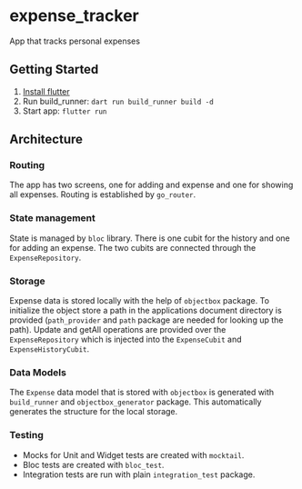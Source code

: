 # expense_tracker

App that tracks personal expenses

## Getting Started

1. [Install flutter](https://docs.flutter.dev/get-started/install)
2. Run build_runner: `dart run build_runner build -d`
3. Start app: `flutter run`

## Architecture

### Routing
The app has two screens, one for adding and expense and one for showing all expenses. Routing is 
established by `go_router`.

### State management
State is managed by `bloc` library. There is one cubit for the history and one for adding an 
expense. The two cubits are connected through the `ExpenseRepository`.

### Storage
Expense data is stored locally with the help of `objectbox` package. To initialize the object 
store a path in the applications document directory is provided (`path_provider` and `path` package 
are needed for looking up the path).
Update and getAll operations are provided over the `ExpenseRepository` which is injected into the 
`ExpenseCubit` and `ExpenseHistoryCubit`.

### Data Models
The `Expense` data model that is stored with `objectbox` is generated with `build_runner` and 
`objectbox_generator` package. This automatically generates the structure for the local storage.

### Testing
- Mocks for Unit and Widget tests are created with `mocktail`.
- Bloc tests are created with `bloc_test`.
- Integration tests are run with plain `integration_test` package.